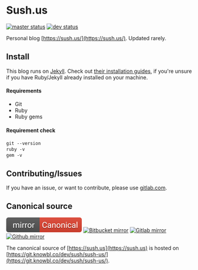 # Sush.us

[![master status](https://git.knowbl.co/web/sush/sush-us/badges/master/pipeline.svg)](https://git.knowbl.co/web/sush/sush-us/commits/master) [![dev status](https://git.knowbl.co/web/sush/sush-us/badges/dev/pipeline.svg)](https://git.knowbl.co/web/sush/sush-us/commits/dev)

Personal blog [https://sush.us/](https://sush.us/). Updated rarely.

## Install

This blog runs on [Jekyll](https://jekyllrb.com). Check out [their installation guides](https://jekyll.com/docs/installation), if you're unsure if you have Ruby/Jekyll already installed on your machine.

#### Requirements

- Git
- Ruby
- Ruby gems

#### Requirement check

```
git --version
ruby -v
gem -v
```

## Contributing/Issues

If you have an issue, or want to contribute, please use [gitlab.com](https://gitlab.com/lorenzosapora/sush-us).

## Canonical source

[![Personal mirror](.gitmirror/canonical.svg)](https://git.knowbl.co/web/sush/sush-us) [![Bitbucket mirror](https://img.shields.io/badge/mirror-BitBucket-2684ff.svg)](https://bitbucket.org/lorenzosapora/sush-us/src/master/) [![Gitlab mirror](https://img.shields.io/badge/mirror-Gitlab-E04432.svg)](https://gitlab.com/LorenzoSapora/sush-us) [![Github mirror](https://img.shields.io/badge/mirror-Github-000000.svg)](https://github.com/lorenzosapora/sush-us)

The canonical source of [https://sush.us](https://sush.us) is hosted on [https://git.knowbl.co/dev/sush/sush-us/](https://git.knowbl.co/dev/sush/sush-us/).

